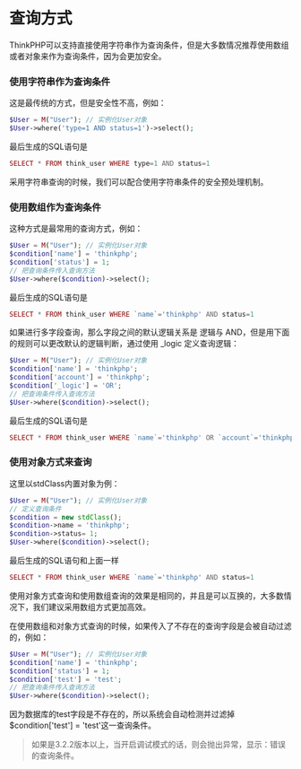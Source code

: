 # 查询方式

ThinkPHP可以支持直接使用字符串作为查询条件，但是大多数情况推荐使用数组或者对象来作为查询条件，因为会更加安全。

### 使用字符串作为查询条件

这是最传统的方式，但是安全性不高，例如：

```php
$User = M("User"); // 实例化User对象
$User->where('type=1 AND status=1')->select(); 
```

最后生成的SQL语句是

```php
SELECT * FROM think_user WHERE type=1 AND status=1
```

采用字符串查询的时候，我们可以配合使用字符串条件的安全预处理机制。

### 使用数组作为查询条件

这种方式是最常用的查询方式，例如：

```php
$User = M("User"); // 实例化User对象
$condition['name'] = 'thinkphp';
$condition['status'] = 1;
// 把查询条件传入查询方法
$User->where($condition)->select(); 
```

最后生成的SQL语句是

```php
SELECT * FROM think_user WHERE `name`='thinkphp' AND status=1
```

如果进行多字段查询，那么字段之间的默认逻辑关系是 逻辑与 AND，但是用下面的规则可以更改默认的逻辑判断，通过使用 _logic 定义查询逻辑：

```php
$User = M("User"); // 实例化User对象
$condition['name'] = 'thinkphp';
$condition['account'] = 'thinkphp';
$condition['_logic'] = 'OR';
// 把查询条件传入查询方法
$User->where($condition)->select(); 
```

最后生成的SQL语句是

```php
SELECT * FROM think_user WHERE `name`='thinkphp' OR `account`='thinkphp'
```

### 使用对象方式来查询

这里以stdClass内置对象为例：

```php
$User = M("User"); // 实例化User对象
// 定义查询条件
$condition = new stdClass(); 
$condition->name = 'thinkphp'; 
$condition->status= 1; 
$User->where($condition)->select(); 
```

最后生成的SQL语句和上面一样

```php
SELECT * FROM think_user WHERE `name`='thinkphp' AND status=1
```

使用对象方式查询和使用数组查询的效果是相同的，并且是可以互换的，大多数情况下，我们建议采用数组方式更加高效。

在使用数组和对象方式查询的时候，如果传入了不存在的查询字段是会被自动过滤的，例如：

```php
$User = M("User"); // 实例化User对象
$condition['name'] = 'thinkphp';
$condition['status'] = 1;
$condition['test'] = 'test';
// 把查询条件传入查询方法
$User->where($condition)->select(); 
```

因为数据库的test字段是不存在的，所以系统会自动检测并过滤掉$condition['test'] = 'test'这一查询条件。


>如果是3.2.2版本以上，当开启调试模式的话，则会抛出异常，显示：错误的查询条件。
